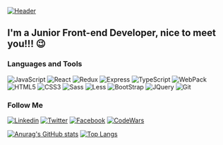 [![Header](https://github.com/Formu1a/Formu1a/blob/main/assets/FirstGif.gif)](https://www.linkedin.com/in/kirill-borisevich/)

## I'm a Junior Front-end Developer, nice to meet you!!! 😉

### Languages and Tools

![JavaScript](https://img.shields.io/badge/-JavaScript-black?style=for-the-badge&logo=JavaScript&logoColor=White)
![React](https://img.shields.io/badge/-React-black?style=for-the-badge&logo=react&logoColor=White)
![Redux](https://img.shields.io/badge/-Redux-black?style=for-the-badge&logo=Redux&logoColor=White)
![Express](https://img.shields.io/badge/-Express-black?style=for-the-badge&logo=Express&logoColor=White)
![TypeScript](https://img.shields.io/badge/-TypeScript-black?style=for-the-badge&logo=TypeScript&logoColor=White)
![WebPack](https://img.shields.io/badge/-WebPack-black?style=for-the-badge&logo=WebPack&logoColor=White)
![HTML5](https://img.shields.io/badge/-HTML5-black?style=for-the-badge&logo=HTML5&logoColor=White)
![CSS3](https://img.shields.io/badge/-CSS3-black?style=for-the-badge&logo=CSS3&logoColor=White)
![Sass](https://img.shields.io/badge/-Sass-black?style=for-the-badge&logo=Sass&logoColor=White)
![Less](https://img.shields.io/badge/-Less-black?style=for-the-badge&logo=Less&logoColor=White)
![BootStrap](https://img.shields.io/badge/-BootStrap-black?style=for-the-badge&logo=BootStrap&logoColor=White)
![JQuery](https://img.shields.io/badge/-JQuery-black?style=for-the-badge&logo=JQuery&logoColor=White)
![Git](https://img.shields.io/badge/-Git-black?style=for-the-badge&logo=Git&logoColor=White)

### Follow Me

[![Linkedin](https://img.shields.io/badge/-Linkedin-black?style=for-the-badge&logo=Linkedin&logoColor=White)](https://www.linkedin.com/in/kirill-borisevich-15b128186/)
[![Twitter](https://img.shields.io/badge/-Twitter-black?style=for-the-badge&logo=Twitter&logoColor=White)](https://twitter.com/Formu11a)
[![Facebook](https://img.shields.io/badge/-Facebook-black?style=for-the-badge&logo=Facebook&logoColor=White)](https://www.facebook.com/F0rmu1a/)
[![CodeWars](https://img.shields.io/badge/-CodeWars-black?style=for-the-badge&logo=CodeWars&logoColor=White)](https://www.codewars.com/users/Formu1a)

[![Anurag's GitHub stats](https://github-readme-stats-sigma-five.vercel.app/api?username=Formu1a&show_icons=true&theme=tokyonight)](https://github.com/anuraghazra/github-readme-stats)
[![Top Langs](https://github-readme-stats-sigma-five.vercel.app/api/top-langs/?username=Formu1a&layout=compact&theme=tokyonight)](https://github.com/anuraghazra/github-readme-stats)

